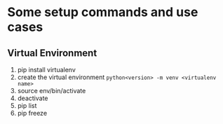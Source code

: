 # Some setup commands and use cases

## Virtual Environment

1. pip install virtualenv
2. create the virtual environment `python<version> -m venv <virtualenv name>`
3. source env/bin/activate
4. deactivate
5. pip list
6. pip freeze
